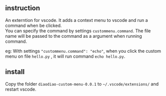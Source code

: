 ## instruction
An externtion for vscode. It adds a context menu to vscode and run a command when be clicked.   
You can specify the command by settings `custommenu.command`. The file name will be passed to the command as a argument when running command.  

eg: With settings `"custommenu.command": "echo"`, when you click the custom menu on file `hello.py` , it will run command `echo hello.py`.

## install
Copy the folder `diaodiao-custom-menu-0.0.1` to `~/.vscode/extensions/` and restart vscode.